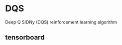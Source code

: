 # DQS
Deep Q SIDNy (DQS) reinforcement learning algorithm

## tensorboard
```tensorboard --logdir=logs
